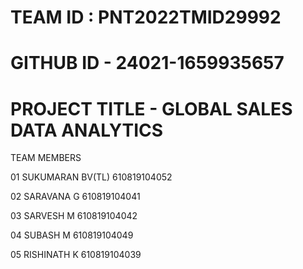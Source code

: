 # TEAM ID : PNT2022TMID29992

# GITHUB ID - 24021-1659935657
# PROJECT TITLE - GLOBAL SALES DATA ANALYTICS

TEAM MEMBERS

01 SUKUMARAN BV(TL)
610819104052


02 SARAVANA G 
610819104041


03 SARVESH M 
610819104042


04 SUBASH M 
610819104049


05 RISHINATH K
610819104039
